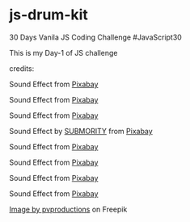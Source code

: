 # js-drum-kit
30 Days Vanila JS Coding Challenge
#JavaScript30

This is my Day-1 of JS challenge

credits:

Sound Effect from <a href="https://pixabay.com/sound-effects/?utm_source=link-attribution&amp;utm_medium=referral&amp;utm_campaign=music&amp;utm_content=90494">Pixabay</a>

Sound Effect from <a href="https://pixabay.com/sound-effects/?utm_source=link-attribution&amp;utm_medium=referral&amp;utm_campaign=music&amp;utm_content=7171">Pixabay</a>

Sound Effect from <a href="https://pixabay.com/?utm_source=link-attribution&amp;utm_medium=referral&amp;utm_campaign=music&amp;utm_content=38314">Pixabay</a>

Sound Effect by <a href="https://pixabay.com/users/submority-30821389/?utm_source=link-attribution&amp;utm_medium=referral&amp;utm_campaign=music&amp;utm_content=124759">SUBMORITY</a> from <a href="https://pixabay.com//?utm_source=link-attribution&amp;utm_medium=referral&amp;utm_campaign=music&amp;utm_content=124759">Pixabay</a>

Sound Effect from <a href="https://pixabay.com/?utm_source=link-attribution&amp;utm_medium=referral&amp;utm_campaign=music&amp;utm_content=85173">Pixabay</a>

Sound Effect from <a href="https://pixabay.com/?utm_source=link-attribution&amp;utm_medium=referral&amp;utm_campaign=music&amp;utm_content=94113">Pixabay</a>

Sound Effect from <a href="https://pixabay.com/sound-effects/?utm_source=link-attribution&amp;utm_medium=referral&amp;utm_campaign=music&amp;utm_content=36062">Pixabay</a>


Sound Effect from <a href="https://pixabay.com/?utm_source=link-attribution&amp;utm_medium=referral&amp;utm_campaign=music&amp;utm_content=95978">Pixabay</a>

<a href="https://www.freepik.com/free-photo/drum-kit-dark-background-with-stage-lighting-copy-space_18857177.htm#query=drummer&position=18&from_view=keyword&track=sph">Image by pvproductions</a> on Freepik
